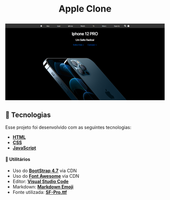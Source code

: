 <h1 align="center"> 
 Apple Clone
</h1>


<h2 align="center">
    <img alt="AppleClone" title="" src="/img/appeClone.png" />
</h2>






## 🚀 Tecnologias

Esse projeto foi desenvolvido com as seguintes tecnologias:

- **[HTML](https://www.w3schools.com/html/)**
- **[CSS](https://www.w3schools.com/css/)**
- **[JavaScript](https://www.w3schools.com/js/)**



#### **📑 Utilitários**

- Uso do  **[BootStrap 4.7](https://getbootstrap.com/docs/4.1/getting-started/introduction/)**  via CDN
- Uso do  **[Font Awesome](https://fontawesome.com/)** via CDN
- Editor: **[Visual Studio Code](https://code.visualstudio.com/)**
- Markdown: **[Markdown Emoji](https://gist.github.com/rxaviers/7360908)**
- Fonte utilizada: **[SF-Pro.ttf](https://developer.apple.com/fonts/)**
